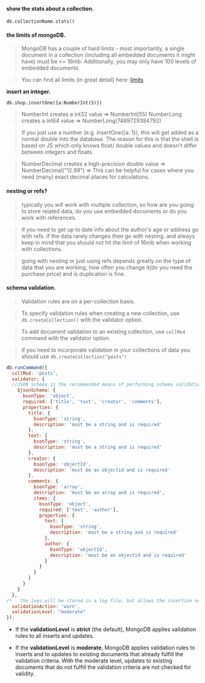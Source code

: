 #### show the stats about a collection.

`db.collectionName.stats()`

#### the limits of mongoDB.

> MongoDB has a couple of hard limits - most importantly, a single document in a collection (including all embedded documents it might have) must be <= 16mb. Additionally, you may only have 100 levels of embedded documents.

>You can find all limits (in great detail) here: [limits](https://docs.mongodb.com/manual/reference/limits/)

**insert an integer.**

`db.shop.insertOne({a:NumberInt(5)})`

> NumberInt creates a int32 value => NumberInt(55)
>NumberLong creates a int64 value => NumberLong(7489729384792)

>If you just use a number (e.g. insertOne({a: 1}), this will get added as a normal double into the database. The reason for this is that the shell is based on JS which only knows float/ double values and doesn't differ between integers and floats.

>NumberDecimal creates a high-precision double value => NumberDecimal("12.99") => This can be helpful for cases where you need (many) exact decimal places for calculations.

#### nesting or refs?

>typically you will work with multiple collection, so how are you going to store related data, do you use embedded documents or do you work with references.

> if you need to get up to date info about the author's age or address go with refs. if the data rarely changes then go with nesting. and always keep in mind that you should not hit the limit of 16mb when working with collections.

>going with nesting or just using refs depends greatly on the type of data that you are working, how often you change it(do you need the purchase price) and is duplication is fine.

#### schema validation.

> Validation rules are on a per-collection basis.

> To specify validation rules when creating a new collection, use `db.createCollection()` with the validator option.

> To add document validation to an existing collection, use `collMod` command with the validator option.

> if you need to incorporate validation in your collections of data you should use 
`db.createCollection("posts")`

```js
db.runCommand({
  collMod: 'posts',
  validator: {
  //JSON Schema is the recommended means of performing schema validation.
    $jsonSchema: {
      bsonType: 'object',
      required: ['title', 'text', 'creator', 'comments'],
      properties: {
        title: {
          bsonType: 'string',
          description: 'must be a string and is required'
        },
        text: {
          bsonType: 'string',
          description: 'must be a string and is required'
        },
        creator: {
          bsonType: 'objectId',
          description: 'must be an objectid and is required'
        },
        comments: {
          bsonType: 'array',
          description: 'must be an array and is required',
          items: {
            bsonType: 'object',
            required: ['text', 'author'],
            properties: {
              text: {
                bsonType: 'string',
                description: 'must be a string and is required'
              },
              author: {
                bsonType: 'objectId',
                description: 'must be an objectid and is required'
              }
            }
          }
        }
      }
    }
  },
/*   the logs will be stored in a log file, but allows the insertion or update to proceed. */
  validationAction: 'warn',
  validationLevel: "moderate"
});


```

* If the **validationLevel** is **strict** (the default), MongoDB applies validation rules to all inserts and updates.

* If the **validationLevel** is **moderate**, MongoDB applies validation rules to inserts and to updates to existing documents that already fulfill the validation criteria. With the moderate level, updates to existing documents that do not fulfill the validation criteria are not checked for validity.